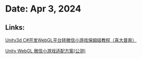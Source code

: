 # Date: Apr 3, 2024

## Links:
[Unity3d C#开发WebGL平台转微信小游戏保姆级教程（喜大普奔）](https://blog.csdn.net/qq_33789001/article/details/124200300)

[Unity WebGL 微信小游戏适配方案(公测)](https://github.com/wechat-miniprogram/minigame-unity-webgl-transform?tab=readme-ov-file)
